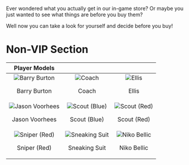 Ever wondered what you actually get in our in-game store? Or maybe you just wanted to see what things are before you buy them?

Well now you can take a look for yourself and decide before you buy!

# Non-VIP Section

| Player Models |  |  |
| :----------: | :----------: | :----------: |
| ![Barry Burton](https://imgur.com/GYpPmax.png) <p>Barry Burton</p> | ![Coach](https://imgur.com/pv9Yzhy.png) <p>Coach</p> | ![Ellis](https://imgur.com/LXSJ98t.png) <p>Ellis</p> |
| ![Jason Voorhees](https://imgur.com/URUqxf4.png) <p>Jason Voorhees</p> | ![Scout (Blue)](https://imgur.com/ouSCdXF.png) <p>Scout (Blue)</p> | ![Scout (Red)](https://imgur.com/uuIdMcm.png) <p>Scout (Red)</p> |
| ![Sniper (Red)](https://imgur.com/PEmFkOh.png) <p>Sniper (Red)</p> | ![Sneaking Suit](https://imgur.com/OXx6nTi.png) <p>Sneaking Suit</p> | ![Niko Bellic](https://imgur.com/p9NSepZ.png) <p>Niko Bellic</p> |
